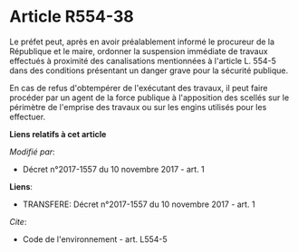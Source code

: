 # Article R554-38

Le préfet peut, après en avoir préalablement informé le procureur de la République et le maire, ordonner la suspension
immédiate de travaux effectués à proximité des canalisations mentionnées à l'article L. 554-5 dans des conditions présentant
un danger grave pour la sécurité publique. 

En cas de refus d'obtempérer de l'exécutant des travaux, il peut faire procéder par un agent de la force publique à
l'apposition des scellés sur le périmètre de l'emprise des travaux ou sur les engins utilisés pour les effectuer.

**Liens relatifs à cet article**

_Modifié par_:

  - Décret n°2017-1557 du 10 novembre 2017 - art. 1

**Liens**:

  - TRANSFERE: Décret n°2017-1557 du 10 novembre 2017 - art. 1

_Cite_:

  - Code de l'environnement - art. L554-5
